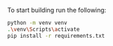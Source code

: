 To start building run the following:

```bash
python -m venv venv
.\venv\Scripts\activate
pip install -r requirements.txt
```
